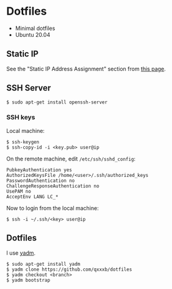 # Dotfiles

- Minimal dotfiles
- Ubuntu 20.04

## Static IP

See the "Static IP Address Assignment" section from
[this page](https://ubuntu.com/server/docs/network-configuration).

## SSH Server
```
$ sudo apt-get install openssh-server
```

### SSH keys

Local machine:
```
$ ssh-keygen
$ ssh-copy-id -i <key.pub> user@ip
```

On the remote machine, edit `/etc/ssh/sshd_config`:
```
PubkeyAuthentication yes
AuthorizedKeysFile /home/<user>/.ssh/authorized_keys
PasswordAuthentication no
ChallengeResponseAuthentication no
UsePAM no
AcceptEnv LANG LC_*
```

Now to login from the local machine:
```
$ ssh -i ~/.ssh/<key> user@ip
```

## Dotfiles

I use [yadm](https://yadm.io/).

```
$ sudo apt-get install yadm
$ yadm clone https://github.com/qxxxb/dotfiles
$ yadm checkout <branch>
$ yadm bootstrap
```
